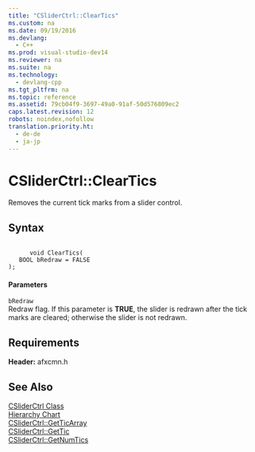 ```yaml
---
title: "CSliderCtrl::ClearTics"
ms.custom: na
ms.date: 09/19/2016
ms.devlang: 
  - C++
ms.prod: visual-studio-dev14
ms.reviewer: na
ms.suite: na
ms.technology: 
  - devlang-cpp
ms.tgt_pltfrm: na
ms.topic: reference
ms.assetid: 79cb04f9-3697-49a0-91af-50d576809ec2
caps.latest.revision: 12
robots: noindex,nofollow
translation.priority.ht: 
  - de-de
  - ja-jp
---
```

# CSliderCtrl::ClearTics
Removes the current tick marks from a slider control.  
  
## Syntax  
  
```  
  
      void ClearTics(  
   BOOL bRedraw = FALSE   
);  
```  
  
#### Parameters  
 `bRedraw`  
 Redraw flag. If this parameter is **TRUE**, the slider is redrawn after the tick marks are cleared; otherwise the slider is not redrawn.  
  
## Requirements  
 **Header:** afxcmn.h  
  
## See Also  
 [CSliderCtrl Class](../vs140/CSliderCtrl-Class.md)   
 [Hierarchy Chart](../vs140/Hierarchy-Chart.md)   
 [CSliderCtrl::GetTicArray](../vs140/CSliderCtrl--GetTicArray.md)   
 [CSliderCtrl::GetTic](../vs140/CSliderCtrl--GetTic.md)   
 [CSliderCtrl::GetNumTics](../vs140/CSliderCtrl--GetNumTics.md)